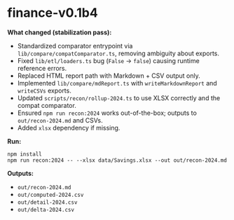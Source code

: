 
# finance-v0.1b4

**What changed (stabilization pass):**
- Standardized comparator entrypoint via `lib/compare/compatComparator.ts`, removing ambiguity about exports.
- Fixed `lib/etl/loaders.ts` bug (`False` -> `false`) causing runtime reference errors.
- Replaced HTML report path with Markdown + CSV output only.
- Implemented `lib/compare/mdReport.ts` with `writeMarkdownReport` and `writeCSVs` exports.
- Updated `scripts/recon/rollup-2024.ts` to use XLSX correctly and the compat comparator.
- Ensured `npm run recon:2024` works out-of-the-box; outputs to `out/recon-2024.md` and CSVs.
- Added `xlsx` dependency if missing.

**Run:**
```
npm install
npm run recon:2024 -- --xlsx data/Savings.xlsx --out out/recon-2024.md
```

**Outputs:**
- `out/recon-2024.md`
- `out/computed-2024.csv`
- `out/detail-2024.csv`
- `out/delta-2024.csv`
